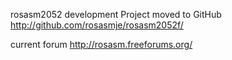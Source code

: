rosasm2052 development
Project moved to GitHub
http://github.com/rosasmje/rosasm2052f/

current forum
http://rosasm.freeforums.org/